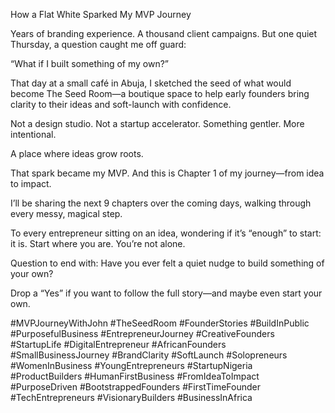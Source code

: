 How a Flat White Sparked My MVP Journey

Years of branding experience. A thousand client campaigns.
But one quiet Thursday, a question caught me off guard:

“What if I built something of my own?”

That day at a small café in Abuja, I sketched the seed of what would become The Seed Room—a boutique space to help early founders bring clarity to their ideas and soft-launch with confidence.

Not a design studio.
Not a startup accelerator.
Something gentler. More intentional.

A place where ideas grow roots.

That spark became my MVP.
And this is Chapter 1 of my journey—from idea to impact.

I’ll be sharing the next 9 chapters over the coming days, walking through every messy, magical step.

To every entrepreneur sitting on an idea, wondering if it’s “enough” to start: it is.
Start where you are. You’re not alone.

Question to end with:
Have you ever felt a quiet nudge to build something of your own?

Drop a “Yes” if you want to follow the full story—and maybe even start your own.

#MVPJourneyWithJohn #TheSeedRoom #FounderStories #BuildInPublic #PurposefulBusiness
#EntrepreneurJourney #CreativeFounders #StartupLife #DigitalEntrepreneur #AfricanFounders
#SmallBusinessJourney #BrandClarity #SoftLaunch #Solopreneurs #WomenInBusiness
#YoungEntrepreneurs #StartupNigeria #ProductBuilders #HumanFirstBusiness
#FromIdeaToImpact #PurposeDriven #BootstrappedFounders #FirstTimeFounder
#TechEntrepreneurs #VisionaryBuilders #BusinessInAfrica

